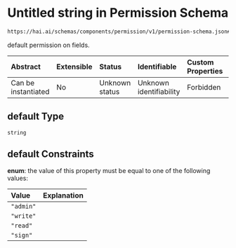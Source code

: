# Untitled string in Permission Schema

```txt
https://hai.ai/schemas/components/permission/v1/permission-schema.json#/properties/default
```

default permission on fields.

| Abstract            | Extensible | Status         | Identifiable            | Custom Properties | Additional Properties | Access Restrictions | Defined In                                                                                                       |
| :------------------ | :--------- | :------------- | :---------------------- | :---------------- | :-------------------- | :------------------ | :--------------------------------------------------------------------------------------------------------------- |
| Can be instantiated | No         | Unknown status | Unknown identifiability | Forbidden         | Allowed               | none                | [permission.schema.json\*](../../schemas/components/permission/v1/permission.schema.json "open original schema") |

## default Type

`string`

## default Constraints

**enum**: the value of this property must be equal to one of the following values:

| Value     | Explanation |
| :-------- | :---------- |
| `"admin"` |             |
| `"write"` |             |
| `"read"`  |             |
| `"sign"`  |             |
